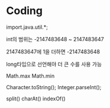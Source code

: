 # Coding

import.java.util.*;

int의 범위는 -2147483648 ~ 2147483647

2147483647에 1을 더하면 -2147483648

long타입으로 선언해야 더 큰 수를 사용 가능


Math.max
Math.min


Character.toString();
Integer.parseInt();


split()
charAt()
indexOf()
